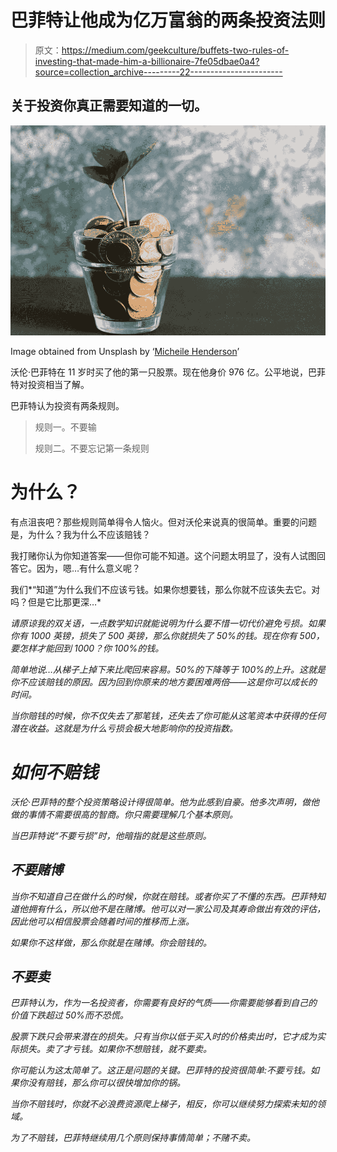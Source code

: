 # 巴菲特让他成为亿万富翁的两条投资法则

> 原文：<https://medium.com/geekculture/buffets-two-rules-of-investing-that-made-him-a-billionaire-7fe05dbae0a4?source=collection_archive---------22----------------------->

## 关于投资你真正需要知道的一切。

![](img/8b892b6cc8bbd88b0aa5e431e41aaba1.png)

Image obtained from Unsplash by ‘[Micheile Henderson](https://unsplash.com/@micheile)’

沃伦·巴菲特在 11 岁时买了他的第一只股票。现在他身价 976 亿。公平地说，巴菲特对投资相当了解。

巴菲特认为投资有两条规则。

> 规则一。不要输
> 
> 规则二。不要忘记第一条规则

# 为什么？

有点沮丧吧？那些规则简单得令人恼火。但对沃伦来说真的很简单。重要的问题是，为什么？我为什么不应该赔钱？

我打赌你认为你知道答案——但你可能不知道。这个问题太明显了，没有人试图回答它。因为，嗯…有什么意义呢？

我们*“知道”为什么我们不应该亏钱。如果你想要钱，那么你就不应该失去它。对吗？但是它比那更深…*

*请原谅我的双关语，一点数学知识就能说明为什么要不惜一切代价避免亏损。如果你有 1000 英镑，损失了 500 英镑，那么你就损失了 50%的钱。现在你有 500，要怎样才能回到 1000？你 100%的钱。*

*简单地说…从梯子上掉下来比爬回来容易。50%的下降等于 100%的上升。这就是你不应该赔钱的原因。因为回到你原来的地方要困难两倍——这是你可以成长的时间。*

*当你赔钱的时候，你不仅失去了那笔钱，还失去了你可能从这笔资本中获得的任何潜在收益。这就是为什么亏损会极大地影响你的投资指数。*

# *如何不赔钱*

*沃伦·巴菲特的整个投资策略设计得很简单。他为此感到自豪。他多次声明，做他做的事情不需要很高的智商。你只需要理解几个基本原则。*

*当巴菲特说“不要亏损”时，他暗指的就是这些原则。*

## *不要赌博*

*当你不知道自己在做什么的时候，你就在赔钱。或者你买了不懂的东西。巴菲特知道他拥有什么，所以他不是在赌博。他可以对一家公司及其寿命做出有效的评估，因此他可以相信股票会随着时间的推移而上涨。*

*如果你不这样做，那么你就是在赌博。你会赔钱的。*

## *不要卖*

*巴菲特认为，作为一名投资者，你需要有良好的气质——你需要能够看到自己的价值下跌超过 50%而不恐慌。*

*股票下跌只会带来潜在的损失。只有当你以低于买入时的价格卖出时，它才成为实际损失。卖了才亏钱。如果你不想赔钱，就不要卖。*

*你可能认为这太简单了。这正是问题的关键。巴菲特的投资很简单:不要亏钱。如果你没有赔钱，那么你可以很快增加你的锅。*

*当你不赔钱时，你就不必浪费资源爬上梯子，相反，你可以继续努力探索未知的领域。*

*为了不赔钱，巴菲特继续用几个原则保持事情简单；不赌不卖。*